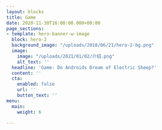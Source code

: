 ```yaml
---
layout: blocks
title: Game
date: 2020-11-30T16:00:00.000+00:00
page_sections:
- template: hero-banner-w-image
  block: hero-2
  background_image: "/uploads/2018/06/21/hero-2-bg.png"
  image:
    image: "/uploads/2021/01/02/介绍.png"
    alt_text: ''
  headline: 'Game: Do Androids Dream of Electric Sheep?'
  content: ''
  cta:
    enabled: false
    url: ''
    button_text: ''
menu:
  main:
    weight: 6

---
```

